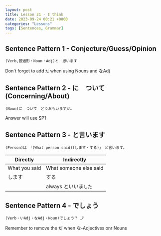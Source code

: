 ```yaml
---
layout: post
title: Lesson 21 - I think
date: 2023-09-24 00:21 +0800
categories: "Lessons"
tags: [Sentences, Grammar]
---
```


## Sentence Pattern 1 - Conjecture/Guess/Opinion
```
(Verb,普通形・Noun・Adj)と　思います
```

Don't forget to add `だ` when using Nouns and なAdj

## Sentence Pattern 2 - に　ついて (Concerning/About)
```
(Noun)に　ついて　どうおもいますか。
```
Answer will use SP1

## Sentence Pattern 3 - と言います
```
(Person)は　「(What person said)(します・する)」　と言います。
```

| Directly | Indirectly |
| -- | -- |
| What you said | What someone else said |
| します | する |
| | always といいま`した` |

## Sentence Pattern 4 - でしょう
```
(Verb・いAdj・なAdj・Noun)でしょう？ ⤴
```
Remember to remove the だ when な-Adjectives onr Nouns
